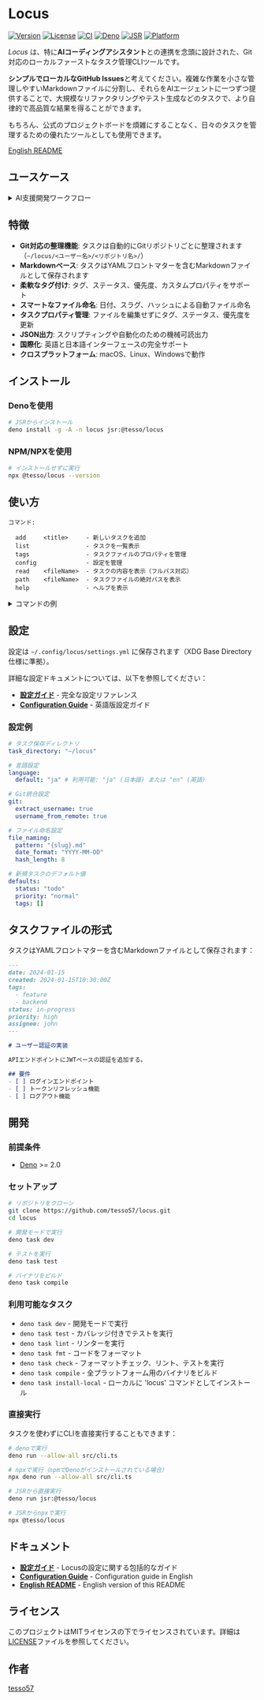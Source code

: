 # Locus

[![Version](https://img.shields.io/badge/version-0.1.6-blue.svg)](https://github.com/tesso57/locus)
[![License](https://img.shields.io/badge/license-MIT-green.svg)](LICENSE)
[![CI](https://github.com/tesso57/locus/actions/workflows/ci.yml/badge.svg)](https://github.com/tesso57/locus/actions/workflows/ci.yml)
[![Deno](https://img.shields.io/badge/Deno-2.x-000000?logo=deno)](https://deno.com)
[![JSR](https://jsr.io/badges/@tesso/locus)](https://jsr.io/@tesso/locus)
[![Platform](https://img.shields.io/badge/platform-macOS%20%7C%20Linux%20%7C%20Windows-lightgrey)](https://github.com/tesso57/locus)

_Locus_ は、特に**AIコーディングアシスタント**との連携を念頭に設計された、Git対応のローカルファーストなタスク管理CLIツールです。

**シンプルでローカルなGitHub Issues**と考えてください。複雑な作業を小さな管理しやすいMarkdownファイルに分割し、それらをAIエージェントに一つずつ提供することで、大規模なリファクタリングやテスト生成などのタスクで、より自律的で高品質な結果を得ることができます。

もちろん、公式のプロジェクトボードを煩雑にすることなく、日々のタスクを管理するための優れたツールとしても使用できます。

[English README](../README.md)

## ユースケース

<details>
<summary>AI支援開発ワークフロー</summary>

_Locus_ はAI支援開発ワークフローに最適です。複雑な作業を明確に定義された一連のタスクに分割することで、AIに大規模または反復的な作業をより効果的に実行させることができます。

_Locus_ とAIアシスタントを使用したテストファイル生成の一般的なワークフローは次のとおりです：

### 1. タスクテンプレートの作成

まず、タスクの汎用テンプレートを作成します。このテンプレートには `$FILE_NAME` のようなプレースホルダーを含めることができます。

**`test_template.md`**:

```markdown
# $FILE_NAME のテストを作成

- [ ] `docs/testing.md` を読んで、テスト戦略を理解する
- [ ] リポジトリ全体をスキャンして、プロジェクトのコンテキストを把握する
- [ ] `$FILE_NAME` のコードを読んで、その責務と目的を理解する
- [ ] 上記に基づいて、`$FILE_NAME` の新しいテストファイルを作成する
- [ ] ファイル内の各関数について、正常系とエッジケースのテストケースを作成する
- [ ] `docs/testing.md` の観点から作成したテストをレビューし、改善する
- [ ] 最後に、`gh` コマンドを使用してプルリクエストを作成する
```

### 2. _Locus_ でタスクを一括生成

次に、シンプルなシェルスクリプトを使用して、対象としたいすべてのファイルに対してタスクを生成します。

```bash
# srcディレクトリ内のすべての.tsファイルに対してタスクを生成
for FILE in src/**/*.ts; do
  # テンプレート内のプレースホルダーを実際のファイル名に置換
  TASK_BODY=$(sed "s/\\$FILE_NAME/$FILE/g" test_template.md)
  
  # --bodyオプションを使用して`locus add`でタスクを作成
  locus add "$FILE のテストを作成" --tags test,autogen --body "$TASK_BODY"
done
```

### 3. エージェントにタスクを提供

これで明確に定義されたタスクのリストができました。これらを一つずつお好みのAIエージェントに渡すことができます。

```bash
# 特定のタスクの内容を取得し、エージェントにパイプ
locus read "src-services-user-service.ts-のテストを作成" | your-ai-agent
```

この方法により、AIエージェントに実行ごとに狭く明確に定義されたスコープを提供でき、出力の一貫性と信頼性の向上に役立ちます。

</details>

## 特徴

- **Git対応の整理機能**: タスクは自動的にGitリポジトリごとに整理されます（`~/locus/<ユーザー名>/<リポジトリ名>/`）
- **Markdownベース**: タスクはYAMLフロントマターを含むMarkdownファイルとして保存されます
- **柔軟なタグ付け**: タグ、ステータス、優先度、カスタムプロパティをサポート
- **スマートなファイル命名**: 日付、スラグ、ハッシュによる自動ファイル命名
- **タスクプロパティ管理**: ファイルを編集せずにタグ、ステータス、優先度を更新
- **JSON出力**: スクリプティングや自動化のための機械可読出力
- **国際化**: 英語と日本語インターフェースの完全サポート
- **クロスプラットフォーム**: macOS、Linux、Windowsで動作

## インストール

### Denoを使用

```bash
# JSRからインストール
deno install -g -A -n locus jsr:@tesso/locus
```

### NPM/NPXを使用

```bash
# インストールせずに実行
npx @tesso/locus --version
```

## 使い方

```
コマンド:

  add     <title>     - 新しいタスクを追加
  list                - タスクを一覧表示
  tags                - タスクファイルのプロパティを管理
  config              - 設定を管理
  read    <fileName>  - タスクの内容を表示（フルパス対応）
  path    <fileName>  - タスクファイルの絶対パスを表示
  help                - ヘルプを表示
```

<details>
<summary>コマンドの例</summary>

### 新しいタスクの追加

```bash
# 基本的な使い方
locus add "認証バグの修正"

# コマンド置換を使用して本文を追加
TASK_BODY="JWTトークンの検証を修正する必要があります"
locus add "認証バグの修正" --body "$TASK_BODY"

# 本文を直接指定
locus add "バグ修正" --body "バグ修正の詳細"

# タグとプロパティを指定
locus add "ダークモードの実装" --tags ui,feature --priority high --status in-progress

# Gitコンテキストなしでタスクを作成
locus add "個人的なタスク" --no-git

# タスク情報をJSONとして出力
locus add "新機能" --json
```

### タスクの一覧表示

```bash
# 現在のリポジトリのタスクを表示
locus list

# ステータスでフィルタリング
locus list --status todo
locus list --status in-progress
locus list --status done

# 優先度でフィルタリング
locus list --priority high
locus list --priority normal
locus list --priority low

# タグでフィルタリング
locus list --tags bug,critical

# タスクをソート
locus list --sort created    # 作成日でソート（デフォルト）
locus list --sort status     # ステータスでソート
locus list --sort priority   # 優先度でソート
locus list --sort title      # タイトルでソート

# リポジトリごとにグループ化
locus list --group-by-repo

# 詳細表示
locus list --detail

# 全リポジトリのタスクを表示
locus list --all

# JSONとして出力
locus list --json
```

### tagsコマンドでタスクプロパティを管理

```bash
# すべてのタスクファイルを一覧表示
locus tags list

# 特定のファイルのプロパティを表示
locus tags list "fix-auth-bug"

# 特定のプロパティを取得
locus tags get "fix-auth-bug" status

# プロパティを設定/更新
locus tags set "fix-auth-bug" status done
locus tags set "fix-auth-bug" priority high

# プロパティを削除
locus tags rm "fix-auth-bug" assignee

# すべてのプロパティをクリア
locus tags clear "fix-auth-bug"
```

### タスク内容を読む

```bash
# タスクファイルを読む（長い内容は自動的にページャーで表示）
locus read "fix-auth-bug"

# 生のMarkdownを表示（フロントマター含む）
locus read "implement-dark-mode" --raw

# ページャーなしで表示
locus read "update-readme" --pager never

# 特定のページャーを使用
locus read "long-task" --pager less

# 色付き出力を無効化
locus read "task" --no-color

# スクリプティング用にJSONとして出力
locus read "add-tests" --json

# 絶対パスで読む
locus read /path/to/task.md
```

### タスクファイルパスを検索

```bash
# タスクの絶対パスを取得
locus path "fix-auth-bug"

# すべてのリポジトリからタスクを検索
locus path "implement-feature" --all

# 部分的なファイル名やタイトルで検索
locus path "auth"  # 名前やタイトルに"auth"を含むファイルを検索

# 追加のメタデータと共にJSONで出力
locus path "task-name" --json

# Gitコンテキストなしで動作
locus path "task" --no-git

# スクリプトや他のコマンドで使用
cat $(locus path "my-task")
editor $(locus path "todo-task")
```


### 設定

```bash
# 現在の設定を表示
locus config show
locus config show --json  # JSON出力

# 設定ファイルパスを表示
locus config path

# 設定ファイルを初期化
locus config init
locus config init --force  # 既存の設定を上書き
```

### 言語設定

Locusは英語と日本語の両方のインターフェースをサポートしています。言語は複数の方法で設定できます：

```bash
# 環境変数で言語を設定（最優先）
export LOCUS_LANG=en  # または日本語の場合は "ja"
locus add "New task"

# 設定ファイルで言語を設定
locus config init
# ~/.config/locus/settings.yml を編集し、language.default を "en" または "ja" に設定

# 言語検出の優先順位：
# 1. LOCUS_LANG 環境変数
# 2. 設定ファイルの設定
# 3. システムの LANG 環境変数
# 4. デフォルトで日本語 ("ja")
```

### 出力形式

ほとんどのコマンドはスクリプティングや自動化のために `--json` フラグでJSON出力をサポートしています：

```bash
locus add "task" --json
locus list --json
locus read "task" --json
locus path "task" --json
locus config show --json
```

</details>

## 設定

設定は `~/.config/locus/settings.yml` に保存されます（XDG Base Directory仕様に準拠）。

詳細な設定ドキュメントについては、以下を参照してください：
- **[設定ガイド](configuration_ja.md)** - 完全な設定リファレンス
- **[Configuration Guide](configuration.md)** - 英語版設定ガイド

### 設定例

```yaml
# タスク保存ディレクトリ
task_directory: "~/locus"

# 言語設定
language:
  default: "ja" # 利用可能: "ja" (日本語) または "en" (英語)

# Git統合設定
git:
  extract_username: true
  username_from_remote: true

# ファイル命名設定
file_naming:
  pattern: "{slug}.md"
  date_format: "YYYY-MM-DD"
  hash_length: 8

# 新規タスクのデフォルト値
defaults:
  status: "todo"
  priority: "normal"
  tags: []
```

## タスクファイルの形式

タスクはYAMLフロントマターを含むMarkdownファイルとして保存されます：

```markdown
---
date: 2024-01-15
created: 2024-01-15T10:30:00Z
tags:
  - feature
  - backend
status: in-progress
priority: high
assignee: john
---

# ユーザー認証の実装

APIエンドポイントにJWTベースの認証を追加する。

## 要件
- [ ] ログインエンドポイント
- [ ] トークンリフレッシュ機能
- [ ] ログアウト機能
```

## 開発

### 前提条件

- [Deno](https://deno.com/) >= 2.0

### セットアップ

```bash
# リポジトリをクローン
git clone https://github.com/tesso57/locus.git
cd locus

# 開発モードで実行
deno task dev

# テストを実行
deno task test

# バイナリをビルド
deno task compile
```

### 利用可能なタスク

- `deno task dev` - 開発モードで実行
- `deno task test` - カバレッジ付きでテストを実行
- `deno task lint` - リンターを実行
- `deno task fmt` - コードをフォーマット
- `deno task check` - フォーマットチェック、リント、テストを実行
- `deno task compile` - 全プラットフォーム用のバイナリをビルド
- `deno task install-local` - ローカルに 'locus' コマンドとしてインストール

### 直接実行

タスクを使わずにCLIを直接実行することもできます：

```bash
# denoで実行
deno run --allow-all src/cli.ts

# npxで実行（npmでDenoがインストールされている場合）
npx deno run --allow-all src/cli.ts

# JSRから直接実行
deno run jsr:@tesso/locus

# JSRからnpxで実行
npx @tesso/locus
```

## ドキュメント

- **[設定ガイド](configuration_ja.md)** - Locusの設定に関する包括的なガイド
- **[Configuration Guide](configuration.md)** - Configuration guide in English
- **[English README](../README.md)** - English version of this README

## ライセンス

このプロジェクトはMITライセンスの下でライセンスされています。詳細は[LICENSE](LICENSE)ファイルを参照してください。

## 作者

[tesso57](https://github.com/tesso57)